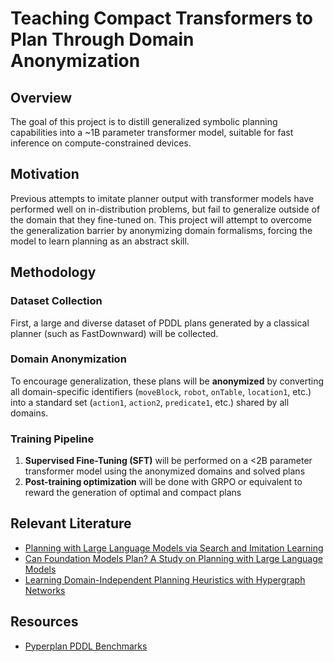 # Teaching Compact Transformers to Plan Through Domain Anonymization

## Overview

The goal of this project is to distill generalized symbolic planning capabilities into a ~1B parameter transformer model, suitable for fast inference on compute-constrained devices.

## Motivation

Previous attempts to imitate planner output with transformer models have performed well on in-distribution problems, but fail to generalize outside of the domain that they fine-tuned on. This project will attempt to overcome the generalization barrier by anonymizing domain formalisms, forcing the model to learn planning as an abstract skill.

## Methodology

### Dataset Collection
First, a large and diverse dataset of PDDL plans generated by a classical planner (such as FastDownward) will be collected. 

### Domain Anonymization
To encourage generalization, these plans will be **anonymized** by converting all domain-specific identifiers (`moveBlock`, `robot`, `onTable`, `location1`, etc.) into a standard set (`action1`, `action2`, `predicate1`, etc.) shared by all domains.

### Training Pipeline
1. **Supervised Fine-Tuning (SFT)** will be performed on a <2B parameter transformer model using the anonymized domains and solved plans
2. **Post-training optimization** will be done with GRPO or equivalent to reward the generation of optimal and compact plans

## Relevant Literature

- [Planning with Large Language Models via Search and Imitation Learning](https://arxiv.org/html/2404.03683v1)
- [Can Foundation Models Plan? A Study on Planning with Large Language Models](https://arxiv.org/html/2303.00438v3)
- [Learning Domain-Independent Planning Heuristics with Hypergraph Networks](https://arxiv.org/pdf/2212.08681)

## Resources

- [Pyperplan PDDL Benchmarks](https://github.com/aibasel/pyperplan/tree/main/benchmarks)
